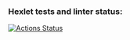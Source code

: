 ### Hexlet tests and linter status:
[![Actions Status](https://github.com/Rolexoid/layout-designer-project-58/actions/workflows/hexlet-check.yml/badge.svg)](https://github.com/Rolexoid/layout-designer-project-58/actions)